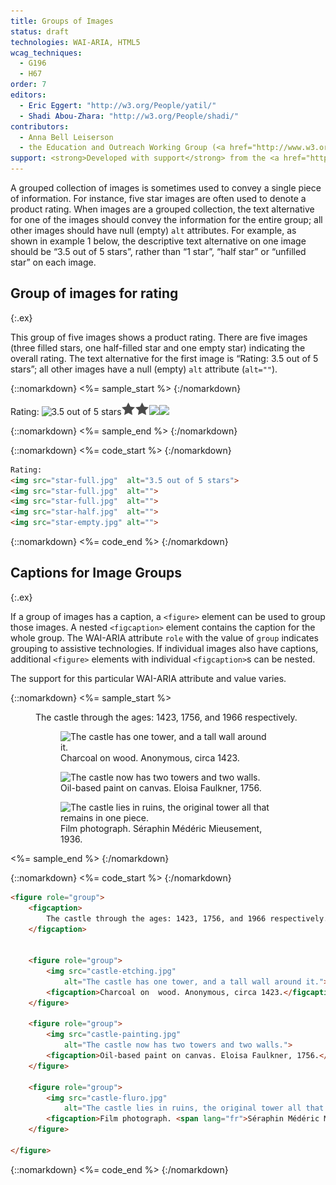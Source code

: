 ```yaml
---
title: Groups of Images
status: draft
technologies: WAI-ARIA, HTML5
wcag_techniques: 
  - G196
  - H67
order: 7
editors:
  - Eric Eggert: "http://w3.org/People/yatil/"
  - Shadi Abou-Zhara: "http://w3.org/People/shadi/"
contributors:
  - Anna Bell Leiserson
  - the Education and Outreach Working Group (<a href="http://www.w3.org/WAI/EO/">EOWG</a>)
support: <strong>Developed with support</strong> from the <a href="http://www.w3.org/WAI/ACT/">WAI-ACT</a> project, co-funded by the European Commission <abbr title="Information Society Technologies">IST</abbr> Programme.
---
```


A grouped collection of images is sometimes used to convey a single piece of information. For instance, five star images are often used to denote a product rating. When images are a grouped collection, the text alternative for one of the images should convey the information for the entire group; all other images should have null (empty) `alt` attributes. For example, as shown in example 1 below, the descriptive text alternative on one image should be “3.5 out of 5 stars”, rather than “1 star”, “half star” or “unfilled star” on each image.

## Group of images for rating
{:.ex}

This group of five images shows a product rating. There are five images (three filled stars, one half-filled star and one empty star) indicating the overall rating. The text alternative for the first image is “Rating: 3.5 out of 5 stars”; all other images have a null (empty) `alt` attribute (`alt=""`).

{::nomarkdown}
<%= sample_start %>
{:/nomarkdown}

Rating: ![3.5 out of 5 stars](star-full.png)![](../img/star-full.png)![](../img/star-full.png)![](star-half.png)![](star-empty.png)

{::nomarkdown}
<%= sample_end %>
{:/nomarkdown}

{::nomarkdown}
<%= code_start %>
{:/nomarkdown}

~~~ html
Rating:
<img src="star-full.jpg"  alt="3.5 out of 5 stars">
<img src="star-full.jpg"  alt="">
<img src="star-full.jpg"  alt="">
<img src="star-half.jpg"  alt="">
<img src="star-empty.jpg" alt="">
~~~

{::nomarkdown}
<%= code_end %>
{:/nomarkdown}

## Captions for Image Groups
{:.ex}

If a group of images has a caption, a `<figure>` element can be used to group those images. A nested `<figcaption>` element contains the caption for the whole group. The WAI-ARIA attribute `role` with the value of `group` indicates grouping to assistive technologies. If individual images also have captions, additional `<figure>` elements with individual `<figcaption>`s can be nested.

The support for this particular WAI-ARIA attribute and value varies.

{::nomarkdown}
<%= sample_start %>

<figure role="group">
<figcaption>The castle through the ages: 1423, 1756, and 1966 respectively.</figcaption>


<figure role="group">
<img src="../../img/castle-etching.jpg" alt="The castle has one tower, and a tall wall around it.">
<figcaption>Charcoal on  wood. Anonymous, circa 1423.</figcaption>
</figure>
<figure role="group">
<img src="../../img/castle-painting.jpg" alt="The castle now has two towers and two walls.">
<figcaption>Oil-based paint on canvas. Eloisa Faulkner, 1756.</figcaption>
</figure>
<figure role="group">
<img src="../../img/castle-fluro.jpg"
alt="The castle lies in ruins, the original tower all that remains in one piece.">
<figcaption>Film photograph. <span lang="fr">Séraphin Médéric Mieusement</span>, 1936.</figcaption>
</figure>

</figure>

<%= sample_end %>
{:/nomarkdown}

{::nomarkdown}
<%= code_start %>
{:/nomarkdown}

~~~ html
<figure role="group">
	<figcaption>
		The castle through the ages: 1423, 1756, and 1966 respectively.
	</figcaption>


	<figure role="group">
		<img src="castle-etching.jpg"
			alt="The castle has one tower, and a tall wall around it.">
		<figcaption>Charcoal on  wood. Anonymous, circa 1423.</figcaption>
	</figure>

	<figure role="group">
		<img src="castle-painting.jpg"
			alt="The castle now has two towers and two walls.">
		<figcaption>Oil-based paint on canvas. Eloisa Faulkner, 1756.</figcaption>
	</figure>

	<figure role="group">
		<img src="castle-fluro.jpg"
			alt="The castle lies in ruins, the original tower all that remains in one piece.">
		<figcaption>Film photograph. <span lang="fr">Séraphin Médéric Mieusement</span>, 1936.</figcaption>
	</figure>

</figure>
~~~

{::nomarkdown}
<%= code_end %>
{:/nomarkdown}
